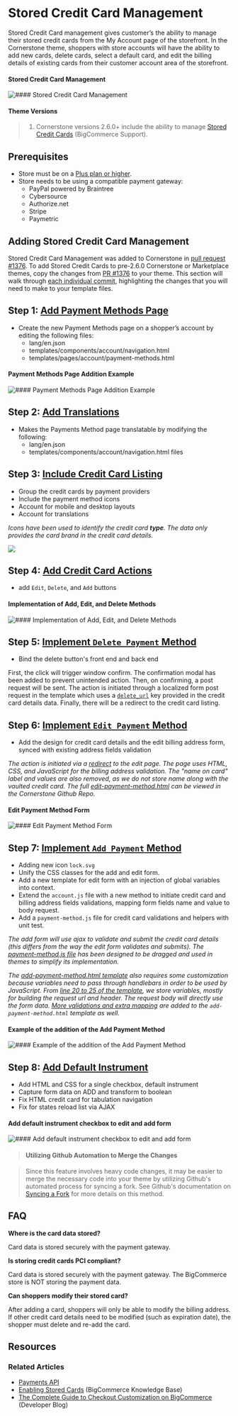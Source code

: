 # Stored Credit Card Management



Stored Credit Card management gives customer’s the ability to manage their stored credit cards from the My Account page of the storefront. In the Cornerstone theme, shoppers with store accounts will have the ability to add new cards, delete cards, select a default card, and edit the billing details of existing cards from their customer account area of the storefront.

<!--
    title: #### Stored Credit Card Management

    data: //s3.amazonaws.com/user-content.stoplight.io/6116/1541629003006
-->

#### Stored Credit Card Management
![#### Stored Credit Card Management
](//s3.amazonaws.com/user-content.stoplight.io/6116/1541629003006 "#### Stored Credit Card Management
")

<!-- theme: info -->

<!-- theme:info  -->

#### Theme Versions
> 1. Cornerstone versions 2.6.0+ include the ability to manage [Stored Credit Cards](https://support.bigcommerce.com/s/article/Enabling-Stored-Credit-Cards) (BigCommerce Support).



<a id="stored-cc-mgmt_prerequisites"></a>

## Prerequisites

* Store must be on a [Plus plan or higher](https://www.bigcommerce.com/essentials/pricing/).
* Store needs to be using a compatible payment gateway:
    * PayPal powered by Braintree
    * Cybersource
    * Authorize.net
    * Stripe
    * Paymetric

## Adding Stored Credit Card Management

Stored Credit Card Management was added to Cornerstone in [pull request #1376](https://github.com/bigcommerce/cornerstone/pull/1376). To add Stored Credit Cards to pre-2.6.0 Cornerstone or Marketplace themes, copy the changes from [PR #1376](https://github.com/bigcommerce/cornerstone/pull/1376) to your theme. This section will walk through [each individual commit](https://github.com/bigcommerce/cornerstone/pull/1376/commits), highlighting the changes that you will need to make to your template files.

## Step 1: [Add Payment Methods Page](https://github.com/bigcommerce/cornerstone/pull/1376/commits/24abc038fe346a8572b40da40c98a9465788957a)

* Create the new Payment Methods page on a shopper’s account by editing the following files:
	* <span class="fp">lang/en.json</span>
	* <span class="fp">templates/components/account/navigation.html</span>
	* <span class="fp">templates/pages/account/payment-methods.html</span>

<!--
    title: #### Payment Methods Page Addition Example

    data: //s3.amazonaws.com/user-content.stoplight.io/6116/1541629154209
-->

#### Payment Methods Page Addition Example
![#### Payment Methods Page Addition Example
](//s3.amazonaws.com/user-content.stoplight.io/6116/1541629154209 "#### Payment Methods Page Addition Example
")

## Step 2: [Add Translations](https://github.com/bigcommerce/cornerstone/pull/1376/commits/9edf1a0f6907811abf470db1486b4fdb199b27ae)

* Makes the Payments Method page translatable by modifying the following:
	* <span class="fp">lang/en.json</span>
	* <span class="fp">templates/components/account/navigation.html</span> files

## Step 3: [Include Credit Card Listing](https://github.com/bigcommerce/cornerstone/pull/1376/commits/5574eb98c710f4540e8390420563099b6f5710bf)

* Group the credit cards by payment providers
* Include the payment method icons
* Account for mobile and desktop layouts
* Account for translations

*Icons have been used to identify the credit card **type**. The data only provides the card brand in the credit card details.*

<!--
    title:
    data: //s3.amazonaws.com/user-content.stoplight.io/6116/1541630407609
-->

![](//s3.amazonaws.com/user-content.stoplight.io/6116/1541630407609 "")

## Step 4: [Add Credit Card Actions](https://github.com/bigcommerce/cornerstone/pull/1376/commits/499016d320995852fe4ef621724e08556896b70d)

*  add `Edit`, `Delete`, and `Add` buttons

<!--
    title: #### Implementation of Add, Edit, and Delete Methods

    data: //s3.amazonaws.com/user-content.stoplight.io/6116/1541655663898
-->

#### Implementation of Add, Edit, and Delete Methods
![#### Implementation of Add, Edit, and Delete Methods
](//s3.amazonaws.com/user-content.stoplight.io/6116/1541655663898 "#### Implementation of Add, Edit, and Delete Methods
")

## Step 5: [Implement `Delete Payment` Method](https://github.com/bigcommerce/cornerstone/pull/1376/commits/cf102901d9061b7334e8c39f15a8904c37cf0652)

* Bind the delete button's front end and back end

First, the click will trigger window confirm. The confirmation modal has been added to prevent unintended action. Then, on confirming, a post request will be sent. The action is initiated through a localized form post request in the template which uses a [`delete_url`](https://github.com/bigcommerce/cornerstone/blob/master/templates/components/account/payment-methods-list.html#L34) key provided in the credit card details data. Finally, there will be a redirect to the credit card listing.

## Step 6: [Implement `Edit Payment` Method](https://github.com/bigcommerce/cornerstone/pull/1376/commits/ab2fe1df455fa8ac93760904b718fbce7ce361ed)

* Add the design for credit card details and the edit billing address form, synced with existing address fields validation

*The action is initiated via a [redirect](https://github.com/bigcommerce/cornerstone/blob/master/templates/components/account/payment-methods-list.html#L36) to the edit page. The page uses HTML, CSS, and JavaScript for the billing address validation. The "name on card" label and values are also removed, as we do not store name along with the vaulted credit card. The full [edit-payment-method.html](https://github.com/bigcommerce/cornerstone/blob/master/templates/pages/account/edit-payment-method.html) can be viewed in the Cornerstone Github Repo.*

<!--
    title: #### Edit Payment Method Form

    data: //s3.amazonaws.com/user-content.stoplight.io/6116/1541654303488
-->

#### Edit Payment Method Form
![#### Edit Payment Method Form
](//s3.amazonaws.com/user-content.stoplight.io/6116/1541654303488 "#### Edit Payment Method Form
")

## Step 7: [Implement `Add Payment` Method](https://github.com/bigcommerce/cornerstone/pull/1376/commits/c960338c32faa8fb798b2826c72dfe9d74bf9751)

*  Adding new icon `lock.svg`
*  Unify the CSS classes for the add and edit form.
*  Add a new template for edit form with an injection of global variables into context.
*  Extend the `account.js` file with a new method to initiate credit card and billing address fields validations, mapping form fields name and value to body request.
*  Add a `payment-method.js` file for credit card validations and helpers with unit test.

*The add form will use ajax to validate and submit the credit card details (this differs from the way the edit form validates and submits). The [payment-method.js file](https://github.com/bigcommerce/cornerstone/blob/master/assets/js/theme/common/payment-method.js) has been designed to be dragged and used in themes to simplify its implementation.*

*The [add-payment-method.html template](https://github.com/bigcommerce/cornerstone/blob/master/templates/pages/account/add-payment-method.html) also requires some customization because variables need to pass through handlebars in order to be used by JavaScript. From [line 20 to 25 of the template](https://github.com/bigcommerce/cornerstone/blob/master/templates/pages/account/add-payment-method.html#L20-L25), we store variables, mostly for building the request url and header. The request body will directly use the form data. [More validations and extra mapping](https://github.com/bigcommerce/cornerstone/blob/24686de577c6ad5409ec8b82f5839c3d083cb760/assets/js/theme/account.js#L211) are added to the `add-payment-method.html` template as well.*

<!--
    title: #### Example of the addition of the Add Payment Method

    data: //s3.amazonaws.com/user-content.stoplight.io/6116/1541629295212
-->

#### Example of the addition of the Add Payment Method
![#### Example of the addition of the Add Payment Method
](//s3.amazonaws.com/user-content.stoplight.io/6116/1541629295212 "#### Example of the addition of the Add Payment Method
")

## Step 8: [Add Default Instrument](https://github.com/bigcommerce/cornerstone/pull/1376/commits/5576aee5af0194e85cb11dbf44563f89b2687f40)

* Add HTML and CSS for a single checkbox, default instrument
* Capture form data on ADD and transform to boolean
* Fix HTML credit card for tabulation navigation
* Fix for states reload list via AJAX

<!--
    title: #### Add default instrument checkbox to edit and add form

    data: //s3.amazonaws.com/user-content.stoplight.io/6116/1541655424566
-->

#### Add default instrument checkbox to edit and add form
![#### Add default instrument checkbox to edit and add form
](//s3.amazonaws.com/user-content.stoplight.io/6116/1541655424566 "#### Add default instrument checkbox to edit and add form
")

<!-- theme: info -->
> #### Utilizing Github Automation to Merge the Changes

> Since this feature involves heavy code changes, it may be easier to merge the necessary code into your theme by utilizing Github's automated process for syncing a fork. See Github's documentation on [Syncing a Fork](https://help.github.com/articles/syncing-a-fork/) for more details on this method.



## FAQ
**Where is the card data stored?**

Card data is stored securely with the payment gateway.

**Is storing credit cards PCI compliant?**

Card data is stored securely with the payment gateway. The BigCommerce store is NOT storing the payment data.

**Can shoppers modify their stored card?**

After adding a card, shoppers will only be able to modify the billing address. If other credit card details need to be modified (such as expiration date), the shopper must delete and re-add the card.

## Resources

### Related Articles
* [Payments API](/api-docs/payments/payments-api-overview)
* [Enabling Stored Cards](https://support.bigcommerce.com/s/article/Enabling-Stored-Credit-Cards) (BigCommerce Knowledge Base)
* [The Complete Guide to Checkout Customization on BigCommerce](https://medium.com/bigcommerce-developer-blog/the-complete-guide-to-checkout-customization-on-bigcommerce-6b566bc36fa9) (Developer Blog)

